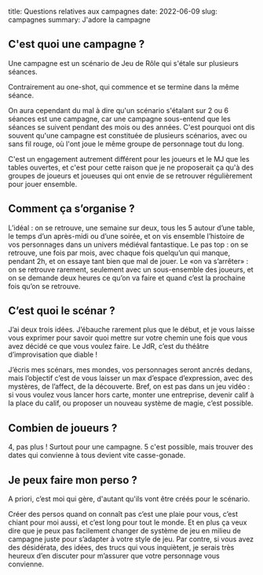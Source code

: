 title: Questions relatives aux campagnes
date: 2022-06-09
slug: campagnes
summary: J'adore la campagne


## C'est quoi une campagne ?
Une campagne est un scénario de Jeu de Rôle qui s'étale sur plusieurs séances.

Contrairement au one-shot, qui commence et se termine dans la même séance.

On aura cependant du mal à dire qu'un scénario s'étalant sur 2 ou 6 séances est une campagne, car une campagne sous-entend que les séances se suivent pendant des mois ou des années. C'est pourquoi ont dis souvent qu'une campagne est constituée de plusieurs scénarios, avec ou sans fil rouge, où l'ont joue le même groupe de personnage tout du long.

C'est un engagement autrement différent pour les joueurs et le MJ que les tables ouvertes, et c'est pour cette raison que je ne proposerait ça qu'à des groupes de joueurs et joueuses qui ont envie de se retrouver régulièrement pour jouer ensemble.



## Comment ça s’organise ?
L’idéal : on se retrouve, une semaine sur deux, tous les 5 autour d’une table, le temps d’un après-midi ou d’une soirée, et on vis ensemble l’histoire de vos personnages dans un univers médiéval fantastique.
Le pas top : on se retrouve, une fois par mois, avec chaque fois quelqu’un qui manque, pendant 2h, et on essaye tant bien que mal de jouer.
Le «on va s’arrêter» : on se retrouve rarement, seulement avec un sous-ensemble des joueurs, et on se demande deux heures ce qu’on va faire et quand c’est la prochaine fois qu’on se retrouve.


## C’est quoi le scénar ?
J’ai deux trois idées. J’ébauche rarement plus que le début, et je vous laisse vous exprimer pour savoir quoi mettre sur votre chemin une fois que vous avez décidé ce que vous voulez faire.
Le JdR, c’est du théâtre d’improvisation que diable !

J’écris mes scénars, mes mondes, vos personnages seront ancrés dedans, mais l’objectif c’est de vous laisser un max d’espace d’expression, avec des mystères, de l’affect, de la découverte.
Bref, on est pas dans un jeu vidéo : si vous voulez vous lancer hors carte, monter une entreprise, devenir calif à la place du calif, ou proposer un nouveau système de magie, c’est possible.


## Combien de joueurs ?
4, pas plus ! Surtout pour une campagne. 5 c'est possible, mais trouver des dates qui convienne à tous devient vite casse-gonade.


## Je peux faire mon perso ?
A priori, c’est moi qui gère, d'autant qu'ils vont être créés pour le scénario.

Créer des persos quand on connaît pas c’est une plaie pour vous, c’est chiant pour moi aussi, et c’est long pour tout le monde.
Et en plus ça veux dire que je peux pas facilement changer de système de jeu en milieu de campagne juste pour s’adapter à votre style de jeu.
Par contre, si vous avez des désidérata, des idées, des trucs qui vous inquiètent, je serais très heureux d’en discuter pour m’assurer que votre personnage vous convienne.
